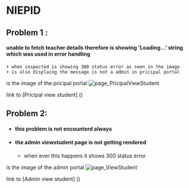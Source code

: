 ﻿# NIEPID

## Problem 1 :
  #### unable to fetch teacher details therefore is showing 'Loading...' string which was used in error handling
    
    + when inspected is showing 300 status error as seen in the image
    + is also displaing the message is not a admin in pricipal portal
  
  is the image of the pricipal portal
  ![page_PricipalViewStudent]()

  link to [Pricipal view student] () 

## Problem 2:
  - #### this problem is not encounterd always 
  - #### the admin viewstudent page is not getting rendered
      
      + when ever this happens it shows 300 status error

  is the image of the admin portal
  ![page_ViewStudent]()

  link to [Admin view student] ()
